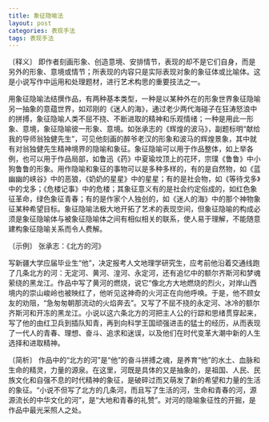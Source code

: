 ```yaml
---
title: 象征隐喻法
layout: post
categories: 表现手法
tags: 表现手法
---
```


〔释义〕 即作者刻画形象、创造意境、安排情节，表现的却不是它们自身，而是另外的形象、意境或情节；所表现的内容只是实际表现对象的象征体或比喻体。这是小说写作中运用和处理题材，进行艺术构思的重要技法之一。

用象征隐喻法结撰作品，有两种基本类型，一种是以某种外在的形象世界象征隐喻另一抽象的意蕴世界，如邓刚的《迷人的海》，通过老少两代海碰子在狂涛怒浪中的拼搏，象征隐喻人类不屈不挠、不断进取的精神和乐观情绪；一种是用此一形象、意境，象征隐喻彼一形象、意境。如张承志的《辉煌的波马》，副题标明“献给我的导师翁独健先生”，可见他刻画的醉爷老汉的形象和波马的辉煌景象，其中就有对翁独健先生精神境界的隐喻和象征。象征隐喻可以用于作品整体，如上举各例，也可以用于作品局部，如鲁迅《药》中夏瑜坟顶上的花环，宗璞《鲁鲁》中小狗鲁鲁的形象。用作隐喻和象征的事物可以是多种多样的，有的是自然物，如《蓝幽幽的峡谷》中的恶狼，《奶奶的星星》中的星星；有的是社会物，如《等待戈多》中的戈多；《危楼记事》中的危楼；其象征意义有的是社会约定俗成的，如红色象征革命，绿色象征青春；有的是作家个人独创的，如《迷人的海》中的那个神物象征某种希望目标。象征隐喻法极大地开拓了艺术的表现空间，但象征隐喻的构成必须是象征隐喻体与被象征隐喻体之间有相似相关的联系，使人易于理解，不能随意建构象征隐喻关系而令人费解。

〔示例〕 张承志：《北方的河》

写新疆大学应届毕业生“他”，决定报考人文地理学研究生，应考前他沿着交通线跑了几条北方的河：无定河、黄河、湟河、永定河，还有追忆中的额尔齐斯河和梦魂萦绕的黑龙江。作品中写了黄河的燃烧，说它“像北方大地燃烧的烈火，对岸山西境内的崇山峻岭也被映红了，他听见这神奇的火河正在向他呼唤。于是，他不顾女友的劝阻，“急匆匆朝那流动的火焰奔去”。又写了不屈不挠的永定河、冰冷的额尔齐斯河和开冻的黑龙江。小说以这六条北方的河把主人公的行踪和思绪贯穿起来，写了他的由红卫兵到插队知青，再到向科学王国顽强进击的猛士的经历，从而表现了一代人的青春、理想、奋斗、追求和迷误，以及他们在时代变革大潮中新的人生选择和进取精神。

〔简析〕 作品中的“北方的河”是“他”的奋斗拼搏之魂，是养育“他”的水土、血脉和生命的精灵，力量的源泉。在这里，河既是具体的又是抽象的，是祖国、人民、民族文化和自强不息的时代精神的象征，是破碎过而又萌发了新的希望和力量的生活的象征。“小说不但写了北方的几条河，而且写了生活的河，生命和青春的河，源源流长的中华文化的河”，是“大地和青春的礼赞”。对河的隐喻象征性的开掘，是作品中最光采照人之处。 